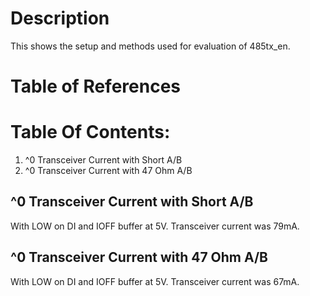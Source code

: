 # Description

This shows the setup and methods used for evaluation of 485tx_en.

# Table of References


# Table Of Contents:

1. ^0 Transceiver Current with Short A/B
1. ^0 Transceiver Current with 47 Ohm A/B


## ^0 Transceiver Current with Short A/B

With LOW on DI and IOFF buffer at 5V. Transceiver current was 79mA.


## ^0 Transceiver Current with 47 Ohm A/B

With LOW on DI and IOFF buffer at 5V. Transceiver current was 67mA.




